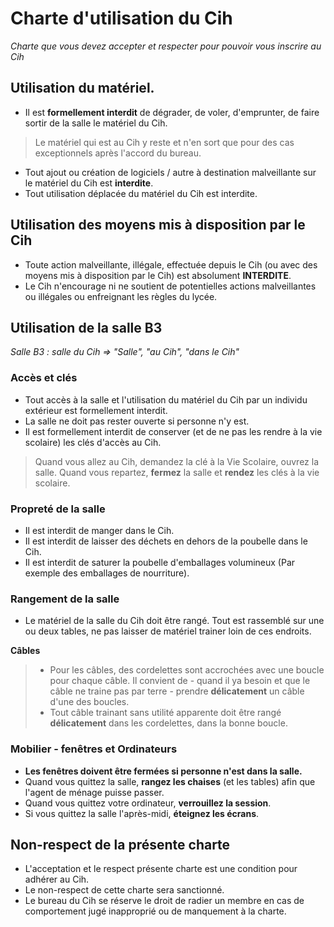 # Charte d'utilisation du Cih
*Charte que vous devez accepter et respecter pour pouvoir vous inscrire au Cih*

## Utilisation du matériel.
- Il est **formellement interdit** de dégrader, de voler, d'emprunter, de faire sortir de la salle le matériel du Cih.
> Le matériel qui est au Cih y reste et n'en sort que pour des cas exceptionnels après l'accord du bureau.
- Tout ajout ou création de logiciels / autre à destination malveillante sur le matériel du Cih est **interdite**.
- Tout utilisation déplacée du matériel du Cih est interdite.

## Utilisation des moyens mis à disposition par le Cih
- Toute action malveillante, illégale, effectuée depuis le Cih (ou avec des moyens mis à disposition par le Cih) est absolument **INTERDITE**.
- Le Cih n'encourage ni ne soutient de potentielles actions malveillantes ou illégales ou enfreignant les règles du lycée.

## Utilisation de la salle B3
*Salle B3 : salle du Cih => "Salle", "au Cih", "dans le Cih"*

### Accès et clés

- Tout accès à la salle et l'utilisation du matériel du Cih par un individu extérieur est formellement interdit.
- La salle ne doit pas rester ouverte si personne n'y est.
- Il est formellement interdit de conserver (et de ne pas les rendre à la vie scolaire) les clés d'accès au Cih.
> Quand vous allez au Cih, demandez la clé à la Vie Scolaire, ouvrez la salle. Quand vous repartez, **fermez** la salle et **rendez** les clés à la vie scolaire.

### Propreté de la salle
- Il est interdit de manger dans le Cih.
- Il est interdit de laisser des déchets en dehors de la poubelle dans le Cih.
- Il est interdit de saturer la poubelle d'emballages volumineux (Par exemple des emballages de nourriture).

### Rangement de la salle
- Le matériel de la salle du Cih doit être rangé. Tout est rassemblé sur une ou deux tables, ne pas laisser de matériel trainer loin de ces endroits.

**Câbles**
> - Pour les câbles, des cordelettes sont accrochées avec une boucle pour chaque câble. Il convient de - quand il ya besoin et que le câble ne traine pas par terre - prendre **délicatement** un câble d'une des boucles.
> - Tout câble trainant sans utilité apparente doit être rangé **délicatement** dans les cordelettes, dans la bonne boucle.

### Mobilier - fenêtres et Ordinateurs
- **Les fenêtres doivent être fermées si personne n'est dans la salle.**
- Quand vous quittez la salle, **rangez les chaises** (et les tables) afin que l'agent de ménage puisse passer.
- Quand vous quittez votre ordinateur, **verrouillez la session**.
- Si vous quittez la salle l'après-midi, **éteignez les écrans**.

## Non-respect de la présente charte
- L'acceptation et le respect présente charte est une condition pour adhérer au Cih.
- Le non-respect de cette charte sera sanctionné.
- Le bureau du Cih se réserve le droit de radier un membre en cas de comportement jugé inapproprié ou de manquement à la charte.
